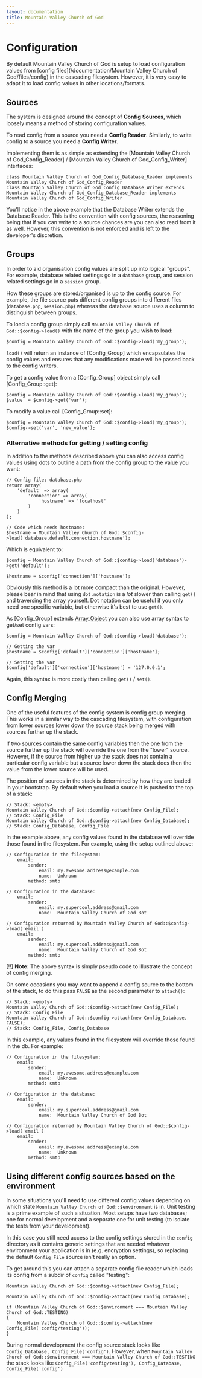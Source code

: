 ```yaml
---
layout: documentation
title: Mountain Valley Church of God
---
```

# Configuration

By default Mountain Valley Church of God is setup to load configuration values from [config files](/documentation/Mountain Valley Church of God/files/config) in the
cascading filesystem.  However, it is very easy to adapt it to load config values in other
locations/formats.

## Sources

The system is designed around the concept of **Config Sources**, which loosely means a method of
storing configuration values.

To read config from a source you need a **Config Reader**. Similarly, to write config to a source
you need a **Config Writer**.

Implementing them is as simple as extending the
[Mountain Valley Church of God_Config_Reader] / [Mountain Valley Church of God_Config_Writer] interfaces:

	class Mountain Valley Church of God_Config_Database_Reader implements Mountain Valley Church of God_Config_Reader
	class Mountain Valley Church of God_Config_Database_Writer extends Mountain Valley Church of God_Config_Database_Reader implements Mountain Valley Church of God_Config_Writer

You'll notice in the above example that the Database Writer extends the Database Reader.
This is the convention with config sources, the reasoning being that if you can write to a
source chances are you can also read from it as well. However, this convention is not enforced
and is left to the developer's discretion.

## Groups

In order to aid organisation config values are split up into logical "groups".  For example,
database related settings go in a `database` group, and session related settings go in a
`session` group.

How these groups are stored/organised is up to the config source.  For example, the file source
puts different config groups into different files (`database.php`, `session.php`) whereas
the database source uses a column to distinguish between groups.

To load a config group simply call `Mountain Valley Church of God::$config->load()` with the name of the group you wish to load:

	$config = Mountain Valley Church of God::$config->load('my_group');

`load()` will return an instance of [Config_Group] which encapsulates the config values and ensures
that any modifications made will be passed back to the config writers.

To get a config value from a [Config_Group] object simply call [Config_Group::get]:

	$config = Mountain Valley Church of God::$config->load('my_group');
	$value  = $config->get('var');

To modify a value call [Config_Group::set]:

	$config = Mountain Valley Church of God::$config->load('my_group');
	$config->set('var', 'new_value');

### Alternative methods for getting / setting config

In addition to the methods described above you can also access config values using dots to outline a path
from the config group to the value you want:

	// Config file: database.php
	return array(
		'default' => array(
			'connection' => array(
				'hostname' => 'localhost'
			)
		)
	);

	// Code which needs hostname:
	$hostname = Mountain Valley Church of God::$config->load('database.default.connection.hostname');


Which is equivalent to:

	$config = Mountain Valley Church of God::$config->load('database')->get('default');

	$hostname = $config['connection']['hostname'];

Obviously this method is a lot more compact than the original. However, please bear in mind that using
`dot.notation` is a _lot_ slower than calling `get()` and traversing the array yourself.  Dot notation
can be useful if you only need one specific variable, but otherwise it's best to use `get()`.

As [Config_Group] extends [Array_Object](http://php.net/manual/en/class.arrayobject.php) you can also use array
syntax to get/set config vars:

	$config = Mountain Valley Church of God::$config->load('database');

	// Getting the var
	$hostname = $config['default']['connection']['hostname'];

	// Setting the var
	$config['default']['connection']['hostname'] = '127.0.0.1';

Again, this syntax is more costly than calling `get()` / `set()`.

## Config Merging

One of the useful features of the config system is config group merging. This works in a similar way
to the cascading filesystem, with configuration from lower sources lower down the source stack being
merged with sources further up the stack.

If two sources contain the same config variables then the one from the source further up the stack will
override the one from the "lower" source.  However, if the source from higher up the stack does not contain
a particular config variable but a source lower down the stack does then the value from the lower source will
be used.

The position of sources in the stack is determined by how they are loaded in your bootstrap.
By default when you load a source it is pushed to the top of a stack:

    // Stack: <empty>
	Mountain Valley Church of God::$config->attach(new Config_File);
	// Stack: Config_File
	Mountain Valley Church of God::$config->attach(new Config_Database);
	// Stack: Config_Database, Config_File

In the example above, any config values found in the database will override those found in the filesystem.
For example, using the setup outlined above:

	// Configuration in the filesystem:
		email:
			sender:
				email: my.awesome.address@example.com
				name:  Unknown
			method: smtp

	// Configuration in the database:
		email:
			sender:
				email: my.supercool.address@gmail.com
				name:  Mountain Valley Church of God Bot

	// Configuration returned by Mountain Valley Church of God::$config->load('email')
		email:
			sender:
				email: my.supercool.address@gmail.com
				name:  Mountain Valley Church of God Bot
			method: smtp

[!!] **Note:** The above syntax is simply pseudo code to illustrate the concept of config merging.

On some occasions you may want to append a config source to the bottom of the stack, to do this pass `FALSE`
as the second parameter to `attach()`:

	// Stack: <empty>
	Mountain Valley Church of God::$config->attach(new Config_File);
	// Stack: Config_File
	Mountain Valley Church of God::$config->attach(new Config_Database, FALSE);
	// Stack: Config_File, Config_Database

In this example, any values found in the filesystem will override those found in the db. For example:

	// Configuration in the filesystem:
		email:
			sender:
				email: my.awesome.address@example.com
				name:  Unknown
			method: smtp

	// Configuration in the database:
		email:
			sender:
				email: my.supercool.address@gmail.com
				name:  Mountain Valley Church of God Bot

	// Configuration returned by Mountain Valley Church of God::$config->load('email')
		email:
			sender:
				email: my.awesome.address@example.com
				name:  Unknown
			method: smtp

## Using different config sources based on the environment

In some situations you'll need to use different config values depending on which state `Mountain Valley Church of God::$environment`
is in. Unit testing is a prime example of such a situation. Most setups have two databases; one for normal
development and a separate one for unit testing (to isolate the tests from your development).

In this case you still need access to the config settings stored in the `config` directory as it contains generic
settings that are needed whatever environment your application is in (e.g. encryption settings),
so replacing the default `Config_File` source isn't really an option.

To get around this you can attach a separate config file reader which loads its config from a subdir of `config` called
"testing":

	Mountain Valley Church of God::$config->attach(new Config_File);

	Mountain Valley Church of God::$config->attach(new Config_Database);

	if (Mountain Valley Church of God::$environment === Mountain Valley Church of God::TESTING)
	{
		Mountain Valley Church of God::$config->attach(new Config_File('config/testing'));
	}

During normal development the config source stack looks like `Config_Database, Config_File('config')`.  However,
when `Mountain Valley Church of God::$environment === Mountain Valley Church of God::TESTING` the stack looks like `Config_File('config/testing'), Config_Database, Config_File('config')`